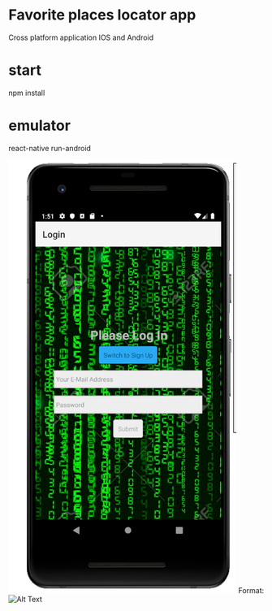 # Favorite places locator app
Cross platform application IOS and Android 

# start
npm install 

# emulator 
react-native run-android




![Login Screen](/src/assets/login.PNG)
Format: ![Alt Text](url)
